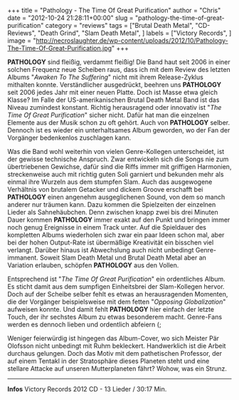 +++
title = "Pathology - The Time Of Great Purification"
author = "Chris"
date = "2012-10-24 21:28:11+00:00"
slug = "pathology-the-time-of-great-purification"
category = "reviews"
tags = ["Brutal Death Metal", "CD-Reviews", "Death Grind", "Slam Death Metal", ]
labels = ["Victory Records", ]
image = "http://necroslaughter.de/wp-content/uploads/2012/10/Pathology-The-Time-Of-Great-Purification.jpg"
+++

**PATHOLOGY** sind fleißig, verdammt fleißig! Die Band haut seit 2006 in einer solchen Frequenz neue Scheiben raus, dass ich mit dem Review des letzten Albums "_Awaken To The Suffering_" nicht mit ihrem Release-Zyklus mithalten konnte. Verständlicher ausgedrückt, beehren uns **PATHOLOGY** seit 2006 jedes Jahr mit einer neuen Platte. Doch ist Masse etwa gleich Klasse? Im Falle der US-amerikanischen Brutal Death Metal Band ist das Niveau zumindest konstant. Richtig herausragend oder innovativ ist "_The Time Of Great Purification_" sicher nicht. Dafür hat man die einzelnen Elemente aus der Musik schon zu oft gehört. Auch von **PATHOLOGY** selber. Dennoch ist es wieder ein unterhaltsames Album geworden, wo der Fan der Vorgänger bedenkenlos zuschlagen kann.

Was die Band wohl weiterhin von vielen Genre-Kollegen unterscheidet, ist der gewisse technische Anspruch. Zwar entwickeln sich die Songs nie zum übertriebenen Gewichse, dafür sind die Riffs immer mit griffigen Harmonien, streckenweise auch mit richtig guten Soli garniert und bekunden mehr als einmal ihre Wurzeln aus dem stumpfen Slam. Auch das ausgewogene Verhältnis von brutalem Getacker und dickem Groove erschafft bei **PATHOLOGY** einen angenehm ausgeglichenen Sound, von dem so manch anderer nur träumen kann. Dazu kommen die Spielzeiten der einzelnen Lieder als Sahnehäubchen. Denn zwischen knapp zwei bis drei Minuten Dauer kommen **PATHOLOGY** immer exakt auf den Punkt und bringen immer noch genug Ereignisse in einem Track unter. Auf die Spieldauer des kompletten Albums wiederholen sich zwar ein paar Ideen schon mal, aber bei der hohen Output-Rate ist übermäßige Kreativität ein bisschen viel verlangt. Darüber hinaus ist Abwechslung auch nicht unbedingt Genre-immanent. Soweit Slam Death Metal und Brutal Death Metal aber an Variation erlauben, schöpfen **PATHOLOGY** aus den Vollen.

Entsprechend ist "_The Time Of Great Purification_" ein ordentliches Album. Es sticht damit aus dem sumpfigen Einheitsbrei der Slam-Kollegen hervor. Doch auf der Scheibe selber fehlt es etwas an herausragenden Momenten, die der Vorgänger beispielsweise mit dem fetten "_Opposing Globalization_" aufweisen konnte. Und damit fehlt **PATHOLOGY** hier einfach der letzte Touch, der ihr  sechstes Album zu etwas besonderem macht. Genre-Fans werden es dennoch lieben und ordentlich abfeiern (;

Weniger feierwürdig ist hingegen das Album-Cover, wo sich Meister Pär Olofsson nicht unbedingt mit Ruhm bekleckert. Handwerklich ist die Arbeit durchaus gelungen. Doch das Motiv mit dem pathetischen Professor, der auf einem Tentakl in der Stratosphäre dieses Planeten steht und eine stellare Attacke auf unseren Mutterplaneten fährt? Wohow, was ein Strunz.



---
**Infos**
Victory Records  2012
CD - 13 Lieder / 30:17 Min.
